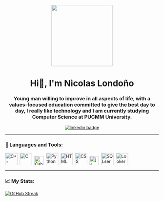 <div id="header" align="center">
    <img src="https://media.giphy.com/media/Tgw604MyLJnDtbi4t0/giphy.gif" width="200"/>
    <h1 alig="center">Hi👋, I'm Nicolas Londoño</h1>
    <h3 alig="center">Young man willing to improve in all aspects of life, with a
        values-focused education committed to give the best day to
        day, I really like technology and I am currently studying Computer Science at PUCMM University.</h3>
</div>

<div id="badges" align="center">
    <a href="https://www.linkedin.com/in/nicolas-londoño-317336199/">
        <img src="https://img.shields.io/twitter/url?label=Nicolas%20Londo%C3%B1o&logo=linkedin&logoColor=blue&style=for-the-               badge&url=https%3A%2F%2Fwww.linkedin.com%2Ffeed%2F"
        alt="linkedin badge">
    </a>
</div>

---

<div align="left">
    <h3>🔨 Languages and Tools:</h3> 
    <div>
        <img src="https://img.icons8.com/color/512/c-plus-plus-logo.png" title="C++" alt="C++" width="40" height="40">&nbsp;
        <img src="https://img.icons8.com/fluency/512/c-programming.png" title="C" alt="C" width="40" height="40">&nbsp;
        <img src="https://cdn-icons-png.flaticon.com/512/6132/6132221.png" title="Csharp" alt="Csharp" width="30" height="30">&nbsp;
        <img src="https://img.icons8.com/color/512/python.png" title="Python" alt="Python" width="40" height="40">&nbsp;
        <img src="https://img.icons8.com/color/512/html-5.png" title="HTML" alt="HTML" width="40" height="40">&nbsp;
        <img src="https://img.icons8.com/color/512/css3.png" title="CSS" alt="CSS" width="40" height="40">&nbsp;
        <img src="https://cdn-icons-png.flaticon.com/512/5968/5968292.png" title="js" alt="js" width="30" height="30">&nbsp;
        <img src="https://img.icons8.com/color/512/microsoft-sql-server.png" title="SQLserver" alt="SQLserver" width="40" height="40">&nbsp;
        <img src="https://avatars.githubusercontent.com/u/1437874?s=280&v=4" title="Looker Studio" alt="Looker Studio" width="40" height="40">&nbsp;
    </div>
</div>

---
### 📈 My Stats:
[![GitHub Streak](http://github-readme-streak-stats.herokuapp.com?user=niko-londono&theme=dark&hide_border=true)](https://git.io/streak-stats)



